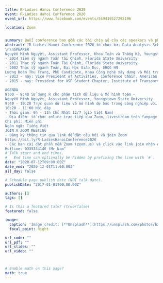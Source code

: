 ```yaml
---
title: R-Ladies Hanoi Conference 2020
event: R-Ladies Hanoi Conference 2020
event_url: https://www.facebook.com/events/569419527298196

location: Zoom


summary: Buổi conference bao gồm các bài chia sẻ của các speakers và phiên hỏi đáp
abstract: "R-Ladies Hanoi Conference 2020 tổ chức bởi Data Analysis School, bao gồm các bài chia sẻ về phân tích dữ liệu, làm việc với mô hình, visualizing, estimating với R và phiên trao đổi, hỏi đáp.
\n\nSPEAKER
Nguyễn Minh Nguyệt, Assistant Professor, Khoa Toán và Thống Kê, Youngstown State University
- 2014 Tiến sỹ ngành Toán Tài Chính, Florida State University
- 2011 Thạc sỹ ngành Toán Tài Chính, Florida State University
- 2002 Thạc sỹ ngành Toán, Đại Học Giáo Dục, ĐHQG HN
Lương Đoàn Thu Trang, PhD Candidate, Khoa Công nghệ xây dựng và Môi trường, University of South Florida
- 2013 - nay: Vice President of Activities, Conference Chair, American Society of Civil Engineers
- 2015 - nay: President for USF Student Chapter, Institute of Transportation Engineers, US

AGENDA
9:00 - 9:40 Sử dụng R cho phân tích dữ liệu & Mô hình toán -
Nguyễn Minh Nguyệt, Assistant Professor, Youngstown State University
9:40 - 10:20 Trực quan dữ liệu và mô hình dự báo trong công nghiệp với R - Lương Đoàn Thu Trang, PhD Candidate, University of South Florida
10:20 - 11:00 Hỏi đáp
- Thời gian: 9h - 11h Chủ Nhật 12/7 (giờ Việt Nam)
- Địa điểm: tổ chức online trực tiếp qua Zoom, livestream trên fanpage Data Analysis School
Chi phí: Miễn phí
Ngôn ngữ: Tiếng Việt
JOIN A ZOOM MEETING
- Đăng ký thông tin qua link để đặt câu hỏi và join Zoom
https://bit.ly/R-LadiesHanoiConference2020
- Các bạn cài đặt phần mềm Zoom (zoom.us) và click vào link join nhận qua email đăng ký để tham gia.
Hotline: 0335234140 (Mr Nam"
# Talk start and end times.
#   End time can optionally be hidden by prefixing the line with `#`.
date: "2020-07-12T09:00:00Z"
date_end: "2020-12-01T11:00:00Z"
all_day: false

# Schedule page publish date (NOT talk date).
publishDate: "2017-01-01T00:00:00Z"

authors: []
tags: []

# Is this a featured talk? (true/false)
featured: false

image:
  caption: 'Image credit: [**Unsplash**](https://unsplash.com/photos/bzdhc5b3Bxs)'
  focal_point: Right

url_code: ""
url_pdf: ""
url_slides: ""
url_video: ""



# Enable math on this page?
math: true
---
```

